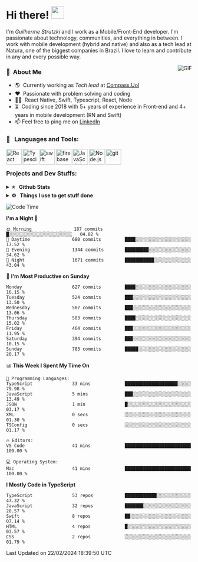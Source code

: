# Hi there! <img src="https://github.com/TheDudeThatCode/TheDudeThatCode/blob/master/Assets/Hi.gif" width="34px" height="34px">

I'm _Guilherme Strutzki_ and I work as a Mobile/Front-End developer. I'm passionate about technology, communities, and everything in between. I work with mobile development (hybrid and native) and also as a tech lead at Natura, one of the biggest companies in Brazil. I love to learn and contribute in any and every possible way. 

<img align="right" alt="GIF" src="https://spotify-github-profile.vercel.app/api/view?uid=22gkdonhf4okms5x5dsdjx7sy&cover_image=true&theme=default&bar_color=09ff00&bar_color_cover=false"/>

### :space_invader: &nbsp;About Me
- :earth_americas:&nbsp; Currently working as _Tech lead_ at [Compass.Uol](https://compass.uol/en/home/)
- :heart: &nbsp;Passionate with problem solving and coding
- :technologist: &nbsp;React Native, Swift, Typescript, React, Node
- :hourglass_flowing_sand: &nbsp;Coding since 2018 with 5+ years of experience in Front-end and 4+ years in mobile development (RN and Swift)
- 📫  Feel free to ping me on [LinkedIn](https://www.linkedin.com/in/guilherme-strutzki/?locale=en_US)

### 🔨 &nbsp; Languages and Tools:
<a href="https://reactjs.org/" target="_blank"> <img align="left" alt="React" height ="42px" src="https://raw.githubusercontent.com/rahul-jha98/github_readme_icons/main/language_and_tools/square/react/react.svg"></a>
<a href="https://www.typescriptlang.org/" target="_blank"><img align="left" alt="Typescirpt" height ="42px" src="https://raw.githubusercontent.com/rahul-jha98/github_readme_icons/main/language_and_tools/square/typescript/typescript.svg"></a>
<a href="https://developer.apple.com/swift/" target="_blank"> <img align="left" src="https://raw.githubusercontent.com/rahul-jha98/github_readme_icons/main/language_and_tools/square/swift/swift.svg" alt="swift" height="42px"/> </a> 
<a href="https://firebase.google.com/" target="_blank"> <img align="left" src="https://raw.githubusercontent.com/rahul-jha98/github_readme_icons/main/language_and_tools/square/firebase/firebase.svg" alt="firebase" height ="42px"/> </a>
<a href="https://developer.mozilla.org/en-US/docs/Web/JavaScript" target="_blank"> <img align="left" alt="JavaScript" height ="42px"  src="https://raw.githubusercontent.com/rahul-jha98/github_readme_icons/main/language_and_tools/square/javascript/javascript.svg"> </a>
<a href="https://nodejs.org" target="_blank"><img align="left" alt="Node.js" height ="42px" src="https://raw.githubusercontent.com/rahul-jha98/github_readme_icons/main/language_and_tools/square/node/node.svg"></a>
<a href="https://git-scm.com/" target="_blank"> <img src="https://raw.githubusercontent.com/rahul-jha98/github_readme_icons/main/language_and_tools/square/git-scm/git-scm.svg" align="left" alt="git" height='42px'/> </a> </br></br>


### Projects and Dev Stuffs:

<details>	
  <summary><b>⭐ &nbsp; Github Stats</b></summary>
  <br />
  <img src="https://github-readme-stats.vercel.app/api?username=guistrutzki&show_icons=true&theme=tokyonight"/>
</details>
 
<details>	
  <br />
  <summary><b>⚙️ &nbsp; Things I use to get stuff done</b></summary>
  	<ul>
  	    <li><b>OS:</b> macOS Big Sur 11.2</li>
	    <li><b>Laptop: </b> MacBook Pro (i7, Mid 2014)</li>
  	    <li><b>Browser: </b> Chrome</li>
	    <li><b>Terminal: </b> ZSH: Oh My Zsh</li>
	    <li><b>Code Editor:</b> VScode, XCode and Android Studio</li>
	    <li><b>To Stay Updated:</b> Twitter, Youtube and Instagram.</li>
	</ul>	
</details>

<!--START_SECTION:waka-->
![Code Time](http://img.shields.io/badge/Code%20Time-1%2C427%20hrs%2053%20mins-blue)

**I'm a Night 🦉** 

```text
🌞 Morning                187 commits         █░░░░░░░░░░░░░░░░░░░░░░░░   04.82 % 
🌆 Daytime                680 commits         ████░░░░░░░░░░░░░░░░░░░░░   17.52 % 
🌃 Evening                1344 commits        █████████░░░░░░░░░░░░░░░░   34.62 % 
🌙 Night                  1671 commits        ███████████░░░░░░░░░░░░░░   43.04 % 
```
📅 **I'm Most Productive on Sunday** 

```text
Monday                   627 commits         ████░░░░░░░░░░░░░░░░░░░░░   16.15 % 
Tuesday                  524 commits         ███░░░░░░░░░░░░░░░░░░░░░░   13.50 % 
Wednesday                507 commits         ███░░░░░░░░░░░░░░░░░░░░░░   13.06 % 
Thursday                 583 commits         ████░░░░░░░░░░░░░░░░░░░░░   15.02 % 
Friday                   464 commits         ███░░░░░░░░░░░░░░░░░░░░░░   11.95 % 
Saturday                 394 commits         ███░░░░░░░░░░░░░░░░░░░░░░   10.15 % 
Sunday                   783 commits         █████░░░░░░░░░░░░░░░░░░░░   20.17 % 
```


📊 **This Week I Spent My Time On** 

```text
💬 Programming Languages: 
TypeScript               33 mins             ████████████████████░░░░░   79.98 % 
JavaScript               5 mins              ███░░░░░░░░░░░░░░░░░░░░░░   13.49 % 
JSON                     1 min               █░░░░░░░░░░░░░░░░░░░░░░░░   03.17 % 
XML                      0 secs              ░░░░░░░░░░░░░░░░░░░░░░░░░   01.30 % 
TSConfig                 0 secs              ░░░░░░░░░░░░░░░░░░░░░░░░░   01.17 % 

🔥 Editors: 
VS Code                  41 mins             █████████████████████████   100.00 % 

💻 Operating System: 
Mac                      41 mins             █████████████████████████   100.00 % 
```

**I Mostly Code in TypeScript** 

```text
TypeScript               53 repos            ████████████░░░░░░░░░░░░░   47.32 % 
JavaScript               32 repos            ███████░░░░░░░░░░░░░░░░░░   28.57 % 
Swift                    8 repos             ██░░░░░░░░░░░░░░░░░░░░░░░   07.14 % 
HTML                     4 repos             █░░░░░░░░░░░░░░░░░░░░░░░░   03.57 % 
CSS                      2 repos             ░░░░░░░░░░░░░░░░░░░░░░░░░   01.79 % 
```




 Last Updated on 22/02/2024 18:39:50 UTC
<!--END_SECTION:waka-->
